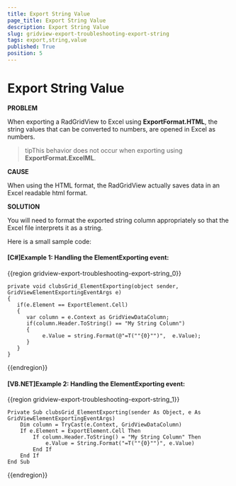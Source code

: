 ```yaml
---
title: Export String Value
page_title: Export String Value
description: Export String Value
slug: gridview-export-troubleshooting-export-string
tags: export,string,value
published: True
position: 5
---
```


# Export String Value

__PROBLEM__

When exporting a RadGridView to Excel using __ExportFormat.HTML__, the string values that can be converted to numbers, are opened in Excel as numbers.
        

>tipThis behavior does not occur when exporting using __ExportFormat.ExcelML__.


__CAUSE__

When using the HTML format, the RadGridView actually saves data in an Excel readable html format.


__SOLUTION__

You will need to format the exported string column appropriately so that the Excel file interprets it as a string.

Here is a small sample code:
        

#### __[C#]Example 1: Handling the ElementExporting event:__

{{region gridview-export-troubleshooting-export-string_0}}

	private void clubsGrid_ElementExporting(object sender, GridViewElementExportingEventArgs e)
	{
	   if(e.Element == ExportElement.Cell)
	   {
	      var column = e.Context as GridViewDataColumn;
	      if(column.Header.ToString() == "My String Column")
	      {
	           e.Value = string.Format(@"=T(""{0}"")",  e.Value);
	      }
	   }
	}
{{endregion}}

#### __[VB.NET]Example 2: Handling the ElementExporting event:__

{{region gridview-export-troubleshooting-export-string_1}}

    Private Sub clubsGrid_ElementExporting(sender As Object, e As GridViewElementExportingEventArgs)
        Dim column = TryCast(e.Context, GridViewDataColumn)
        If e.Element = ExportElement.Cell Then
            If column.Header.ToString() = "My String Column" Then
                e.Value = String.Format("=T(""{0}"")", e.Value)
            End If
        End If
    End Sub
{{endregion}}




